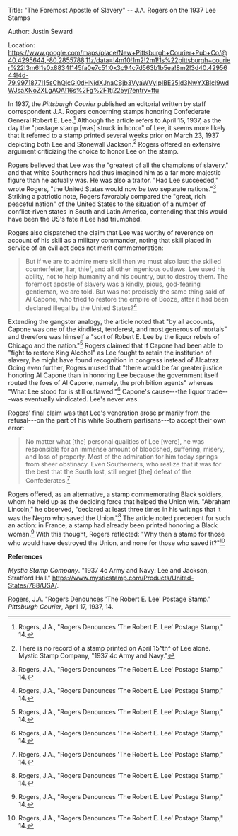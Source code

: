 Title: "The Foremost Apostle of Slavery" -- J.A. Rogers on the 1937 Lee
Stamps

Author: Justin Seward

Location:
https://www.google.com/maps/place/New+Pittsburgh+Courier+Pub+Co/@40.4295644,-80.2855788,11z/data=!4m10!1m2!2m1!1s%22pittsburgh+courier%22!3m6!1s0x8834f145fa0e7c51:0x3c94c7d563b1b5ea!8m2!3d40.4295644!4d-79.9971877!15sChQicGl0dHNidXJnaCBjb3VyaWVyIpIBE25ld3NwYXBlcl9wdWJsaXNoZXLgAQA!16s%2Fg%2F1tj225yj?entry=ttu

In 1937, the *Pittsburgh Courier* published an editorial written by
staff correspondent J.A. Rogers concerning stamps honoring Confederate
General Robert E. Lee.[^1] Although the article refers to April 15,
1937, as the day the "postage stamp \[was\] struck in honor" of Lee, it
seems more likely that it referred to a stamp printed several weeks
prior on March 23, 1937 depicting both Lee and Stonewall Jackson.[^2]
Rogers offered an extensive argument criticizing the choice to honor Lee
on the stamp.

Rogers believed that Lee was the "greatest of all the champions of
slavery," and that white Southerners had thus imagined him as a far more
majestic figure than he actually was. He was also a traitor. "Had Lee
succeeded," wrote Rogers, "the United States would now be two separate
nations."[^3] Striking a patriotic note, Rogers favorably compared the
"great, rich peaceful nation" of the United States to the situation of a
number of conflict-riven states in South and Latin America, contending
that this would have been the US's fate if Lee had triumphed.

Rogers also dispatched the claim that Lee was worthy of reverence on
account of his skill as a military commander, noting that skill placed
in service of an evil act does not merit commemoration:

> But if we are to admire mere skill then we must also laud the skilled
> counterfeiter, liar, thief, and all other ingenious outlaws. Lee used
> his ability, not to help humanity and his country, but to destroy
> them. The foremost apostle of slavery was a kindly, pious, god-fearing
> gentleman, we are told. But was not precisely the same thing said of
> Al Capone, who tried to restore the empire of Booze, after it had been
> declared illegal by the United States?[^4]

Extending the gangster analogy, the article noted that "by all accounts,
Capone was one of the kindliest, tenderest, and most generous of
mortals" and therefore was himself a "sort of Robert E. Lee by the
liquor rebels of Chicago and the nation."[^5] Rogers claimed that if
Capone had been able to "fight to restore King Alcohol" as Lee fought to
retain the institution of slavery, he might have found recognition in
congress instead of Alcatraz. Going even further, Rogers mused that
"there would be far greater justice honoring Al Capone than in honoring
Lee because the government itself routed the foes of Al Capone, namely,
the prohibition agents" whereas "What Lee stood for is still
outlawed."[^6] Capone's cause---the liquor trade---was eventually
vindicated. Lee's never was.

Rogers' final claim was that Lee's veneration arose primarily from the
refusal---on the part of his white Southern partisans---to accept their
own error:

> No matter what \[the\] personal qualities of Lee \[were\], he was
> responsible for an immense amount of bloodshed, suffering, misery, and
> loss of property. Most of the admiration for him today springs from
> sheer obstinacy. Even Southerners, who realize that it was for the
> best that the South lost, still regret \[the\] defeat of the
> Confederates.[^7]

Rogers offered, as an alternative, a stamp commemorating Black soldiers,
whom he held up as the deciding force that helped the Union win.
"Abraham Lincoln," he observed, "declared at least three times in his
writings that it was the Negro who saved the Union."[^8] The article
noted precedent for such an action: in France, a stamp had already been
printed honoring a Black woman.[^9] With this thought, Rogers reflected:
"Why then a stamp for those who would have destroyed the Union, and none
for those who saved it?"[^10]

**References**

*Mystic Stamp Company*. "1937 4c Army and Navy: Lee and Jackson,
Stratford Hall."
https://www.mysticstamp.com/Products/United-States/788/USA/.

Rogers, J.A. "Rogers Denounces 'The Robert E. Lee' Postage Stamp."
*Pittsburgh Courier*, April 17, 1937, 14.

[^1]: Rogers, J.A., "Rogers Denounces 'The Robert E. Lee' Postage
    Stamp," 14.

[^2]: There is no record of a stamp printed on April 15^th^ of Lee
    alone. Mystic Stamp Company, "1937 4c Army and Navy."

[^3]: Rogers, J.A., "Rogers Denounces 'The Robert E. Lee' Postage
    Stamp," 14.

[^4]: Rogers, J.A., "Rogers Denounces 'The Robert E. Lee' Postage
    Stamp," 14.

[^5]: Rogers, J.A., "Rogers Denounces 'The Robert E. Lee' Postage
    Stamp," 14.

[^6]: Rogers, J.A., "Rogers Denounces 'The Robert E. Lee' Postage
    Stamp," 14.

[^7]: Rogers, J.A., "Rogers Denounces 'The Robert E. Lee' Postage
    Stamp," 14.

[^8]: Rogers, J.A., "Rogers Denounces 'The Robert E. Lee' Postage
    Stamp," 14.

[^9]: Rogers, J.A., "Rogers Denounces 'The Robert E. Lee' Postage
    Stamp," 14.

[^10]: Rogers, J.A., "Rogers Denounces 'The Robert E. Lee' Postage
    Stamp," 14.
